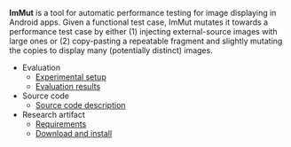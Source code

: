 **ImMut** is a tool for automatic performance testing for image displaying in Android apps. Given a functional test case, ImMut mutates it towards a performance test case by either (1) injecting external-source images with large ones or (2) copy-pasting a repeatable fragment and slightly mutating the copies to display many (potentially distinct) images.

* Evaluation
    * [Experimental setup](setup.html)
    * [Evaluation results](results.html)
* Source code
    * [Source code description](sourceCode.html)
* Research artifact
    * [Requirements](requirements.html)
    * [Download and install](download-install.html)
